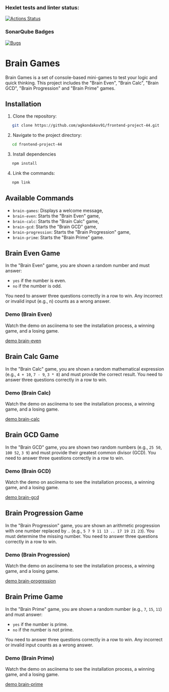 ### Hexlet tests and linter status:

[![Actions Status](https://github.com/agkondakov91/frontend-project-44/actions/workflows/hexlet-check.yml/badge.svg)](https://github.com/agkondakov91/frontend-project-44/actions)

### SonarQube Badges

[![Bugs](https://sonarcloud.io/api/project_badges/measure?project=agkondakov91_frontend-project-44&metric=bugs)](https://sonarcloud.io/summary/new_code?id=agkondakov91_frontend-project-44)

# Brain Games

Brain Games is a set of console-based mini-games to test your logic and quick thinking.
This project includes the "Brain Even", "Brain Calc", "Brain GCD", "Brain Progression" and "Brain Prime" games.

## Installation

1. Clone the repository:

```bash
   git clone https://github.com/agkondakov91/frontend-project-44.git
```

2. Navigate to the project directory:

```bash
   cd frontend-project-44
```

3. Install dependencies

```bash
   npm install
```

4. Link the commands:

```bash
   npm link
```

## Available Commands

- `brain-games`: Displays a welcome message,
- `brain-even`: Starts the "Brain Even" game,
- `brain-calc`: Starts the "Brain Calc" game,
- `brain-gcd`: Starts the "Brain GCD" game,
- `brain-progression`: Starts the "Brain Progression" game,
- `brain-prime`: Starts the "Brain Prime" game.

## Brain Even Game

In the "Brain Even" game, you are shown a random number and must answer:

- `yes` if the number is even.
- `no` if the number is odd.

You need to answer three questions correctly in a row to win. Any incorrect or invalid input (e.g., n) counts as a wrong answer.

### Demo (Brain Even)

Watch the demo on asciinema to see the installation process, a winning game, and a losing game.

[demo brain-even](https://asciinema.org/a/yQLUZctLgTTdxrVfubrY4Qpmr)

## Brain Calc Game

In the "Brain Calc" game, you are shown a random mathematical expression (e.g., `4 + 10`, `7 - 9`, `3 * 8`) and must provide the correct result. You need to answer three questions correctly in a row to win.

### Demo (Brain Calc)

Watch the demo on asciinema to see the installation process, a winning game, and a losing game.

[demo brain-calc](https://asciinema.org/a/lDqgBpnDZzaev5ACrYJyZcMva)

## Brain GCD Game

In the "Brain GCD" game, you are shown two random numbers (e.g., `25 50`, `100 52`, `3 9`) and must provide their greatest common divisor (GCD). You need to answer three questions correctly in a row to win.

### Demo (Brain GCD)

Watch the demo on asciinema to see the installation process, a winning game, and a losing game.

[demo brain-gcd](https://asciinema.org/a/k3EAOEGgHDoaaWBu32NKczx5M)

## Brain Progression Game

In the "Brain Progression" game, you are shown an arithmetic progression with one number replaced by .. (e.g., `5 7 9 11 13 .. 17 19 21 23`). You must determine the missing number. You need to answer three questions correctly in a row to win.

### Demo (Brain Progression)

Watch the demo on asciinema to see the installation process, a winning game, and a losing game.

[demo brain-progression](https://asciinema.org/a/nijQqIpqeOSvA17AKUC79ng0n)

## Brain Prime Game

In the "Brain Prime" game, you are shown a random number (e.g., `7`, `15`, `11`) and must answer:

- `yes` if the number is prime.
- `no` if the number is not prime.

You need to answer three questions correctly in a row to win. Any incorrect or invalid input counts as a wrong answer.

### Demo (Brain Prime)

Watch the demo on asciinema to see the installation process, a winning game, and a losing game.

[demo brain-prime](https://asciinema.org/a/Pj0mI1meijsQWY4JnPcf8bk0P)
